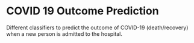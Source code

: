 # COVID 19 Outcome Prediction

Different classifiers to predict the outcome of COVID-19 (death/recovery) when a new person is admitted to the hospital.
